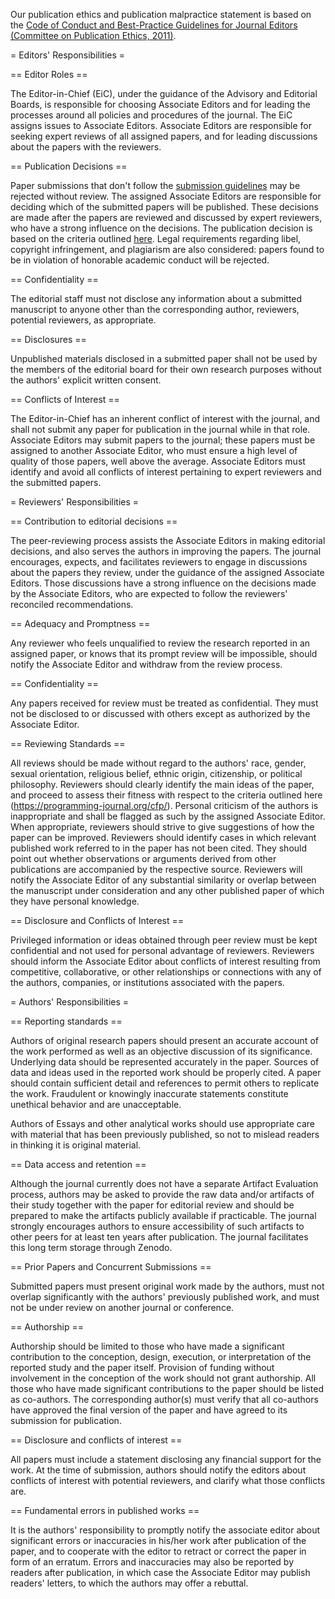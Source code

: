 Our publication ethics and publication malpractice statement is based on the [Code of Conduct and Best-Practice Guidelines for Journal Editors (Committee on Publication Ethics, 2011)](https://publicationethics.org/files/Code_of_conduct_for_journal_editors_Mar11.pdf).


= Editors' Responsibilities =

== Editor Roles ==

The Editor-in-Chief (EiC), under the guidance of the Advisory and Editorial Boards, is responsible for choosing Associate Editors and for leading the processes around all policies and procedures of the journal. The EiC assigns issues to Associate Editors. Associate Editors are responsible for seeking expert reviews of all assigned papers, and for leading discussions about the papers with the reviewers.

== Publication Decisions ==

Paper submissions that don't follow the [submission guidelines](/submission/) may be rejected without review. The assigned Associate Editors are responsible for deciding which of the submitted papers will be published. These decisions are made after the papers are reviewed and discussed by expert reviewers, who have a strong influence on the decisions. The publication decision is based on the criteria outlined [here](/cfp/). Legal requirements regarding libel, copyright infringement, and plagiarism are also considered: papers found to be in violation of honorable academic conduct will be rejected.

== Confidentiality ==

The editorial staff must not disclose any information about a submitted manuscript to anyone other than the corresponding author, reviewers, potential reviewers, as appropriate.

== Disclosures ==

Unpublished materials disclosed in a submitted paper shall not be used by the members of the editorial board for their own research purposes without the authors' explicit written consent.

== Conflicts of Interest ==

The Editor-in-Chief has an inherent conflict of interest with the journal, and shall not submit any paper for publication in the journal while in that role. Associate Editors may submit papers to the journal; these papers must be assigned to another Associate Editor, who must ensure a high level of quality of those papers, well above the average. Associate Editors must identify and avoid all conflicts of interest pertaining to expert reviewers and the submitted papers.


= Reviewers' Responsibilities =

== Contribution to editorial decisions ==

The peer-reviewing process assists the Associate Editors in making editorial decisions, and also serves the authors in improving the papers. The journal encourages, expects, and facilitates reviewers to engage in discussions about the papers they review, under the guidance of the assigned Associate Editors. Those discussions have a strong influence on the decisions made by the Associate Editors, who are expected to follow the reviewers' reconciled recommendations.

== Adequacy and Promptness ==

Any reviewer who feels unqualified to review the research reported in an assigned paper, or knows that its prompt review will be impossible, should notify the Associate Editor and withdraw from the review process.

== Confidentiality ==

Any papers received for review must be treated as confidential. They must not be disclosed to or discussed with others except as authorized by the Associate Editor.

== Reviewing Standards ==

All reviews should be made without regard to the authors' race, gender, sexual orientation, religious belief, ethnic origin, citizenship, or political philosophy. Reviewers should clearly identify the main ideas of the paper, and proceed to assess their fitness with respect to the criteria outlined here (https://programming-journal.org/cfp/). Personal criticism of the authors is inappropriate and shall be flagged as such by the assigned Associate Editor. When appropriate, reviewers should strive to give suggestions of how the paper can be improved. Reviewers should identify cases in which relevant published work referred to in the paper has not been cited. They should point out whether observations or arguments derived from other publications are accompanied by the respective source. Reviewers will notify the Associate Editor of any substantial similarity or overlap between the manuscript under consideration and any other published paper of which they have personal knowledge.

== Disclosure and Conflicts of Interest ==

Privileged information or ideas obtained through peer review must be kept confidential and not used for personal advantage of reviewers. Reviewers should inform the Associate Editor about conflicts of interest resulting from  competitive, collaborative, or other relationships or connections with any of the authors, companies, or institutions associated with the papers.




= Authors' Responsibilities =

== Reporting standards ==

Authors of original research papers should present an accurate account of the work performed as well as an objective discussion of its significance. Underlying data should be represented accurately
in the paper. Sources of data and ideas used in the reported work should be properly cited. A paper should contain sufficient detail and references to permit others to replicate the work. Fraudulent or knowingly inaccurate statements constitute unethical behavior and are unacceptable.

Authors of Essays and other analytical works should use appropriate care with material that has been previously published, so not to mislead readers in thinking it is original material.


== Data access and retention ==

Although the journal currently does not have a separate Artifact Evaluation process, authors may be asked to provide the raw data and/or artifacts of their study together with the paper for editorial review and should be prepared to make the artifacts publicly available if practicable. The journal strongly encourages authors to ensure accessibility of such artifacts to other peers for at least ten years after publication. The journal facilitates this long term storage through Zenodo.


== Prior Papers and Concurrent Submissions ==

Submitted papers must present original work made by the authors, must not overlap significantly with the authors' previously published work, and must not be under review on another journal or conference.

== Authorship  ==

Authorship should be limited to those who have made a significant contribution to the conception, design, execution, or interpretation of the reported study and the paper itself. Provision of funding without involvement in the conception of the work should not grant authorship. All those who have made significant contributions to the paper should be listed as co-authors. The corresponding author(s) must verify that all co-authors have approved the final version of the paper and have agreed to its submission for publication.

== Disclosure and conflicts of interest ==

All papers must include a statement disclosing any financial support for the work. At the time of submission, authors should notify the editors about conflicts of interest with potential reviewers, and clarify what those conflicts are.

== Fundamental errors in published works ==

It is the authors' responsibility to promptly notify the associate editor about significant errors or inaccuracies in his/her work after publication of the paper, and to cooperate with the editor to retract or correct the paper in form of an erratum. Errors and inaccuracies may also be reported by readers after publication, in which case the Associate Editor may publish readers' letters, to which the authors may offer a rebuttal.
